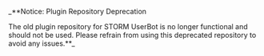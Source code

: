 _**Notice: Plugin Repository Deprecation

The old plugin repository for STORM UserBot is no longer functional and should not be used. Please refrain from using this deprecated repository to avoid any issues.**_
